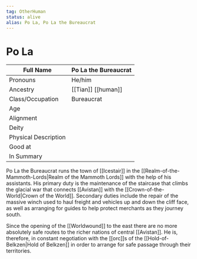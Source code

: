 ```yaml
---
tag: OtherHuman
status: alive
alias: Po La, Po La the Bureaucrat
---
```

# Po La
| Full Name            | Po La the Bureaucrat |
| -------------------- | -------------------- |
| Pronouns             | He/him               |
| Ancestry             | [[Tian]] [[human]]           |
| Class/Occupation     | Bureaucrat           |
| Age                  |                      |
| Alignment            |                      |
| Deity                |                      |
| Physical Description |                      |
| Good at              |                      |
| In Summary           |                      |

Po La the Bureaucrat runs the town of [[Icestair]] in the [[Realm-of-the-Mammoth-Lords|Realm of the Mammoth Lords]] with the help of his assistants. His primary duty is the maintenance of the staircase that climbs the glacial war that connects [[Avistan]] with the [[Crown-of-the-World|Crown of the World]]. Secondary duties include the repair of the massive winch used to haul freight and vehicles up and down the cliff face, as well as arranging for guides to help protect merchants as they journey south.

Since the opening of the [[Worldwound]] to the east there are no more absolutely safe routes to the richer nations of central [[Avistan]]. He is, therefore, in constant negotiation with the [[orc]]s of the [[Hold-of-Belkzen|Hold of Belkzen]] in order to arrange for safe passage through their territories.